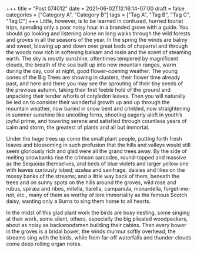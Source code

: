 +++
title = "Post 074012"
date = 2021-06-02T12:16:14-07:00
draft = false
categories = ["Category A", "Category B"]
tags = ["Tag A", "Tag B", "Tag C", "Tag D"]
+++
Little, however, is to be learned in confused, hurried tourist trips, spending only a poor noisy hour in a branded grove with a guide. You should go looking and listening alone on long walks through the wild forests and groves in all the seasons of the year. In the spring the winds are balmy and sweet, blowing up and down over great beds of chaparral and through the woods now rich in softening balsam and rosin and the scent of steaming earth. The sky is mostly sunshine, oftentimes tempered by magnificent clouds, the breath of the sea built up into new mountain ranges, warm during the day, cool at night, good flower-opening weather. The young cones of the Big Trees are showing in clusters, their flower time already past, and here and there you may see the sprouting of their tiny seeds of the previous autumn, taking their first feeble hold of the ground and unpacking their tender whorls of cotyledon leaves. Then you will naturally be led on to consider their wonderful growth up and up through the mountain weather, now buried in snow bent and crinkled, now straightening in summer sunshine like uncoiling ferns, shooting eagerly aloft in youth’s joyful prime, and towering serene and satisfied through countless years of calm and storm, the greatest of plants and all but immortal.

Under the huge trees up come the small plant people, putting forth fresh leaves and blossoming in such profusion that the hills and valleys would still seem gloriously rich and glad were all the grand trees away. By the side of melting snowbanks rise the crimson sarcodes, round-topped and massive as the Sequoias themselves, and beds of blue violets and larger yellow one with leaves curiously lobed; azalea and saxifrage, daisies and lilies on the mossy banks of the streams; and a little way back of them, beneath the trees and on sunny spots on the hills around the groves, wild rose and rubus, spiræa and ribes, mitella, tiarella, campanula, monardella, forget-me-not, etc., many of them as worthy of lore immortality as the famous Scotch daisy, wanting only a Burns to sing them home to all hearts.

In the midst of this glad plant work the birds are busy nesting, some singing at their work, some silent, others, especially the big pileated woodpeckers, about as noisy as backwoodsmen building their cabins. Then every bower in the groves is a bridal bower, the winds murmur softly overhead, the streams sing with the birds, while from far-off waterfalls and thunder-clouds come deep rolling organ notes.
